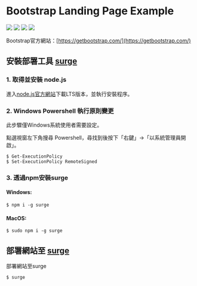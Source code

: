 # Bootstrap Landing Page Example

<img src="https://img.shields.io/badge/HTML5-E34F26?style=for-the-badge&logo=html5&logoColor=white">
<img src="https://img.shields.io/badge/CSS3-1572B6?style=for-the-badge&logo=css3&logoColor=white">
<img src="https://img.shields.io/badge/Bootstrap-563D7C?style=for-the-badge&logo=bootstrap&logoColor=white" />
<img src="https://img.shields.io/badge/jQuery-0769AD?style=for-the-badge&logo=jquery&logoColor=white">

Bootstrap官方網站：[https://getbootstrap.com/](https://getbootstrap.com/)

## 安裝部署工具 [surge](https://surge.sh)

### 1. 取得並安裝 node.js

進入[node.js官方網站](https://nodejs.org/en/)下載LTS版本，並執行安裝程序。

### 2. Windows Powershell 執行原則變更

此步驟僅Windows系統使用者需要設定。

點選視窗左下角搜尋 Powershell，尋找到後按下「右鍵」->「以系統管理員開啟」。

```shell=
$ Get-ExecutionPolicy
$ Set-ExecutionPolicy RemoteSigned
```

### 3. 透過npm安裝surge

#### Windows:

```shell=
$ npm i -g surge
```

#### MacOS:

```shell=
$ sudo npm i -g surge
```

## 部署網站至 [surge](https://surge.sh)

部署網站至surge

```shell=
$ surge
```
